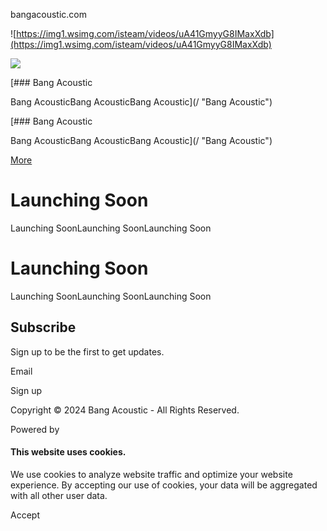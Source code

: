 bangacoustic.com



![https://img1.wsimg.com/isteam/videos/uA41GmyyG8IMaxXdb](https://img1.wsimg.com/isteam/videos/uA41GmyyG8IMaxXdb)

[![](https://img1.wsimg.com/isteam/videos/uA41GmyyG8IMaxXdb)](https://websites.godaddy.com/categories/v4/videos/raw/video/uA41GmyyG8IMaxXdb)

[### Bang Acoustic

Bang AcousticBang AcousticBang Acoustic](/ "Bang Acoustic")

[### Bang Acoustic

Bang AcousticBang AcousticBang Acoustic](/ "Bang Acoustic")

[More](#)

Launching Soon
==============

Launching SoonLaunching SoonLaunching Soon

Launching Soon
==============

Launching SoonLaunching SoonLaunching Soon

Subscribe
---------

Sign up to be the first to get updates.

Email

Sign up

Copyright © 2024 Bang Acoustic - All Rights Reserved.

Powered by

#### This website uses cookies.

We use cookies to analyze website traffic and optimize your website experience. By accepting our use of cookies, your data will be aggregated with all other user data.

Accept